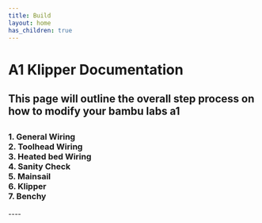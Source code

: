 ```yaml
---
title: Build
layout: home
has_children: true
---
```



<h1>A1 Klipper Documentation</h1>
<h2>This page will outline the overall step process on how to modify your bambu labs a1<h2>
<h3>1. General Wiring
<br>2. Toolhead Wiring
<br>3. Heated bed Wiring
<br>4. Sanity Check
<br>5. Mainsail
<br>6. Klipper
<br>7. Benchy
</h3>
----
